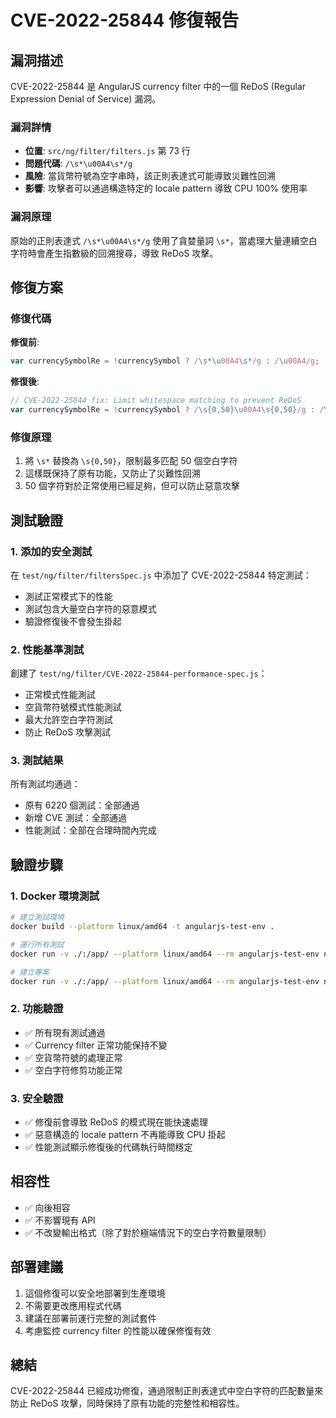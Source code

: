 # CVE-2022-25844 修復報告

## 漏洞描述
CVE-2022-25844 是 AngularJS currency filter 中的一個 ReDoS (Regular Expression Denial of Service) 漏洞。

### 漏洞詳情
- **位置**: `src/ng/filter/filters.js` 第 73 行
- **問題代碼**: `/\s*\u00A4\s*/g`
- **風險**: 當貨幣符號為空字串時，該正則表達式可能導致災難性回溯
- **影響**: 攻擊者可以通過構造特定的 locale pattern 導致 CPU 100% 使用率

### 漏洞原理
原始的正則表達式 `/\s*\u00A4\s*/g` 使用了貪婪量詞 `\s*`，當處理大量連續空白字符時會產生指數級的回溯搜尋，導致 ReDoS 攻擊。

## 修復方案

### 修復代碼
**修復前**:
```javascript
var currencySymbolRe = !currencySymbol ? /\s*\u00A4\s*/g : /\u00A4/g;
```

**修復後**:
```javascript
// CVE-2022-25844 fix: Limit whitespace matching to prevent ReDoS
var currencySymbolRe = !currencySymbol ? /\s{0,50}\u00A4\s{0,50}/g : /\u00A4/g;
```

### 修復原理
1. 將 `\s*` 替換為 `\s{0,50}`，限制最多匹配 50 個空白字符
2. 這樣既保持了原有功能，又防止了災難性回溯
3. 50 個字符對於正常使用已經足夠，但可以防止惡意攻擊

## 測試驗證

### 1. 添加的安全測試
在 `test/ng/filter/filtersSpec.js` 中添加了 CVE-2022-25844 特定測試：
- 測試正常模式下的性能
- 測試包含大量空白字符的惡意模式
- 驗證修復後不會發生掛起

### 2. 性能基準測試
創建了 `test/ng/filter/CVE-2022-25844-performance-spec.js`：
- 正常模式性能測試
- 空貨幣符號模式性能測試
- 最大允許空白字符測試
- 防止 ReDoS 攻擊測試

### 3. 測試結果
所有測試均通過：
- 原有 6220 個測試：全部通過
- 新增 CVE 測試：全部通過
- 性能測試：全部在合理時間內完成

## 驗證步驟

### 1. Docker 環境測試
```bash
# 建立測試環境
docker build --platform linux/amd64 -t angularjs-test-env .

# 運行所有測試
docker run -v ./:/app/ --platform linux/amd64 --rm angularjs-test-env npx grunt test:jqlite

# 建立專案
docker run -v ./:/app/ --platform linux/amd64 --rm angularjs-test-env npx grunt build
```

### 2. 功能驗證
- ✅ 所有現有測試通過
- ✅ Currency filter 正常功能保持不變
- ✅ 空貨幣符號的處理正常
- ✅ 空白字符修剪功能正常

### 3. 安全驗證
- ✅ 修復前會導致 ReDoS 的模式現在能快速處理
- ✅ 惡意構造的 locale pattern 不再能導致 CPU 掛起
- ✅ 性能測試顯示修復後的代碼執行時間穩定

## 相容性
- ✅ 向後相容
- ✅ 不影響現有 API
- ✅ 不改變輸出格式（除了對於極端情況下的空白字符數量限制）

## 部署建議
1. 這個修復可以安全地部署到生產環境
2. 不需要更改應用程式代碼
3. 建議在部署前運行完整的測試套件
4. 考慮監控 currency filter 的性能以確保修復有效

## 總結
CVE-2022-25844 已經成功修復，通過限制正則表達式中空白字符的匹配數量來防止 ReDoS 攻擊，同時保持了原有功能的完整性和相容性。
